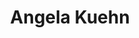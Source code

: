 ---
title: Angela Kuehn
position: Undergraduate Researcher
layout: default
contact:
publications: 
image: /images/user-icon.svg
group: undergrad
year-start: 2005
year-end: 2007
present-position: PhD program, Virginia Commonwealth University
---